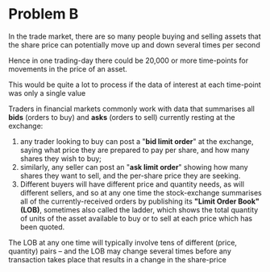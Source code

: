 # Problem B

In the trade market, there are so many people buying and selling assets that the share price can potentially move up and down several times per second

Hence in one trading-day there could be 20,000 or more time-points for movements in the price of an asset.



This would be quite a lot to process if the data of interest at each time-point was only a single value



Traders in financial markets commonly work with data that summarises all **bids** (orders to buy) and **asks** (orders to sell) currently resting at the exchange: 

1. any trader looking to buy can post a "**bid limit order**" at the exchange, saying what price they are prepared to pay per share, and how many shares they wish to buy; 
2. similarly, any seller can post an "**ask limit order**" showing how many shares they want to sell, and the per-share price they are seeking.
3. Different buyers will have different price and quantity needs, as will different sellers, and so at any one time the stock-exchange summarises all of the currently-received orders by publishing its **"Limit Order Book" (LOB)**, sometimes also called the ladder, which shows the total quantity of units of the asset available to buy or to sell at each price which has been quoted.



The LOB at any one time will typically involve tens of different (price, quantity) pairs – and the LOB may change several times before any transaction takes place that results in a change in the share-price



